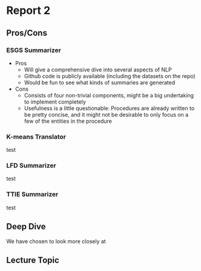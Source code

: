 # Report 2

## Pros/Cons

### ESGS Summarizer
- Pros
  - Will give a comprehensive dive into several aspects of NLP
  - Github code is publicly available (including the datasets on the repo)
  - Would be fun to see what kinds of summaries are generated
- Cons
  - Consists of four non-trivial components, might be a big undertaking to implement completely
  - Usefulness is a little questionable: Procedures are already written to be pretty concise, and it might not be desirable to only focus on a few of the entities in the procedure

### K-means Translator
test

### LFD Summarizer
test

### TTIE Summarizer
test

## Deep Dive
We have chosen to look more closely at

## Lecture Topic

